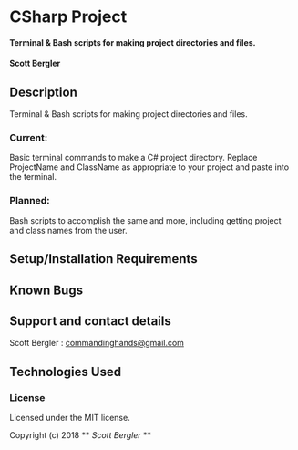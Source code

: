 # CSharp Project

#### Terminal & Bash scripts for making project directories and files.

#### Scott Bergler

## Description
Terminal & Bash scripts for making project directories and files.

### Current:
Basic terminal commands to make a C# project directory. Replace ProjectName and ClassName as appropriate to your project and paste into the terminal.

### Planned:
Bash scripts to accomplish the same and more, including getting project and class names from the user.

## Setup/Installation Requirements

## Known Bugs

## Support and contact details

Scott Bergler : commandinghands@gmail.com

## Technologies Used

### License

Licensed under the MIT license.

Copyright (c) 2018 ** _Scott Bergler_ **
